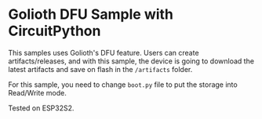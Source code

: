 # Golioth DFU Sample with CircuitPython

This samples uses Golioth's DFU feature. Users can create artifacts/releases, and with this sample, the device is going to download the latest artifacts and save on flash in the `/artifacts` folder.

For this sample, you need to change `boot.py` file to put the storage into Read/Write mode.

Tested on ESP32S2.
